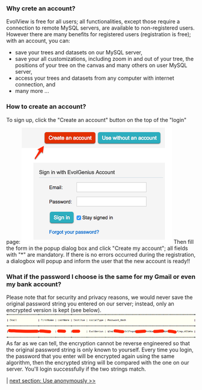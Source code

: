 ### Why crete an account?
EvolView is free for all users; all functionalities, except those require a connection to remote MySQL servers, are available to non-registered users. However there are many benefits for registered users (registration is free); with an account, you can:
* save your trees and datasets on our MySQL server,
* save your all customizations, including zoom in and out of your tree, the positions of your tree on the canvas and many others on user MySQL server,
* access your trees and datasets from any computer with internet connection, and
* many more ...

### How to create an account?
To sign up, click the "Create an account" button on the top of the "login" page:
![](images/CreateNewAccount_create_an_account.png)
Then fill the form in the popup dialog box and click "Create my account"; all fields with "\*" are mandatory.
If there is no errors occurred during the registration, a dialogbox will popup and inform the user that the new account is ready!!

### What if the password I choose is the same for my Gmail or even my bank account?
Please note that for security and privacy reasons, we would never save the original password string you entered on our server; instead, only an encrypted version is kept (see below).
![](images/CreateNewAccount_password_hash.png)
As far as we can tell, the encryption cannot be reverse engineered so that the original password string is only known to yourself.
Every time you login, the password that you enter will be encrypted again using the same algorithm, then the encrypted string will be compared with the one on our server. You'll login successfully if the two strings match.

|  [next section: Use anonymously >>](UseAnonymousely)
